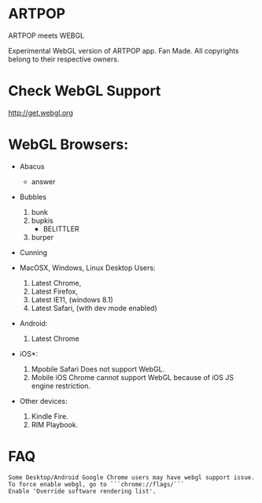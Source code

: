 ARTPOP
======
ARTPOP meets WEBGL

Experimental WebGL version of ARTPOP app. Fan Made.
All copyrights belong to their respective owners.


Check WebGL Support
=====
http://get.webgl.org

WebGL Browsers:
======

*   Abacus
    * answer
*   Bubbles
    1.  bunk
    2.  bupkis
        * BELITTLER
    3. burper
*   Cunning



* MacOSX, Windows, Linux Desktop Users:
	1. Latest Chrome,
	2. Latest Firefox,
	3. Latest IE11, (windows 8.1)
	4. Latest Safari, (with dev mode enabled)

* Android:
	1. Latest Chrome

* iOS*:
	1. Mpobile Safari Does not support WebGL.
	2. Mobile iOS Chrome cannot support WebGL because of iOS JS engine restriction.

* Other devices:
	1. Kindle Fire.
	2. RIM Playbook.

FAQ
=====
	Some Desktop/Android Google Chrome users may have webgl support issue.
	To force enable webgl, go to ```chrome://flags/```
	Enable 'Override software rendering list'.

























